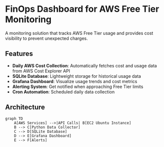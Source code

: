 # FinOps Dashboard for AWS Free Tier Monitoring


A monitoring solution that tracks AWS Free Tier usage and provides cost visibility to prevent unexpected charges.

## Features

- **Daily AWS Cost Collection**: Automatically fetches cost and usage data from AWS Cost Explorer API
- **SQLite Database**: Lightweight storage for historical usage data
- **Grafana Dashboard**: Visualize usage trends and cost metrics
- **Alerting System**: Get notified when approaching Free Tier limits
- **Cron Automation**: Scheduled daily data collection

## Architecture

```mermaid
graph TD
    A[AWS Services] -->|API Calls| B[EC2 Ubuntu Instance]
    B --> C[Python Data Collector]
    C --> D[SQLite Database]
    D --> E[Grafana Dashboard]
    E --> F[Alerts]
